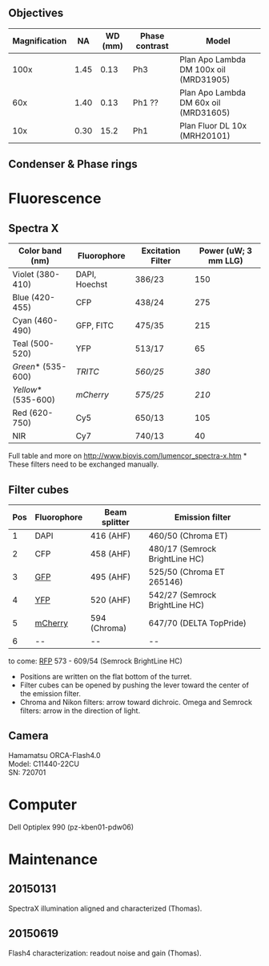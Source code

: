 
## Objectives

Magnification | NA    | WD (mm) | Phase contrast | Model
--------------|-------|---------|----------------|------
100x          | 1.45  | 0.13    | Ph3            | Plan Apo Lambda DM 100x oil (MRD31905)
60x           | 1.40  | 0.13    | Ph1 ??         | Plan Apo Lambda DM 60x oil (MRD31605)
10x           | 0.30  | 15.2    | Ph1            | Plan Fluor DL 10x (MRH20101)


## Condenser & Phase rings


# Fluorescence

## Spectra X

Color band (nm)   | Fluorophore	    | Excitation Filter	| Power (uW; 3 mm LLG)
------------------|-----------------|-------------------|---------------------
Violet (380-410)	| DAPI, Hoechst	  | 386/23            | 150	
Blue (420-455)	  | CFP             |	438/24            | 275	
Cyan (460-490)	  | GFP, FITC	      | 475/35            | 215	
Teal (500-520)	  | YFP	            | 513/17            | 65	
*Green*&#42; (535-600) | *TRITC*         | *560/25*	        | *380*	
*Yellow*&#42; (535-600)| *mCherry*       | *575/25*	        | *210*	
Red (620-750)	    | Cy5	            | 650/13	          | 105	
NIR	            | Cy7	            | 740/13	          | 40

Full table and more on http://www.biovis.com/lumencor_spectra-x.htm
&#42; These filters need to be exchanged manually.

## Filter cubes

Pos | Fluorophore                      | Beam splitter | Emission filter
----|----------------------------------|---------------|----------------
1   | DAPI                             | 416 (AHF)     | 460/50 (Chroma ET)
2   | CFP                              | 458 (AHF)     | 480/17 (Semrock BrightLine HC)
3   | [GFP](http://tiny.cc/6dvkzx)     | 495 (AHF)     | 525/50 (Chroma ET 265146)
4   | [YFP](http://tiny.cc/8evkzx)     | 520 (AHF)     | 542/27 (Semrock BrightLine HC)
5   | [mCherry](http://tiny.cc/egvkzx) | 594 (Chroma)  | 647/70 (DELTA TopPride)
6   | --                               | --            | --

to come: [RFP](http://tiny.cc/t9ukzx) 573 - 609/54 (Semrock BrightLine HC)

- Positions are written on the flat bottom of the turret.
- Filter cubes can be opened by pushing the lever toward the center of the emission filter.
- Chroma and Nikon filters: arrow toward dichroic.
  Omega and Semrock filters: arrow in the direction of light.

## Camera
Hamamatsu ORCA-Flash4.0  
Model: C11440-22CU  
SN: 720701


# Computer
Dell Optiplex 990 (pz-kben01-pdw06)


# Maintenance

## 20150131
SpectraX illumination aligned and characterized (Thomas).

## 20150619
Flash4 characterization: readout noise and gain (Thomas).

